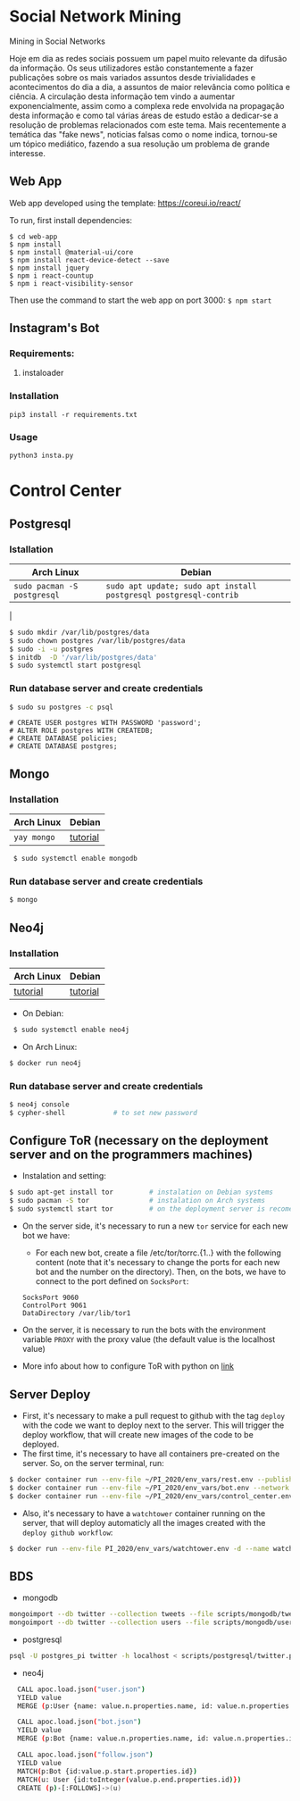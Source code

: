 # Social Network Mining

Mining in Social Networks

Hoje em dia as redes sociais possuem um papel muito relevante da difusão da informação. Os seus utilizadores estão constantemente a fazer publicações sobre os mais variados assuntos desde trivialidades e acontecimentos do dia a dia, a assuntos de maior relevância como política e ciência. A circulação desta informação tem vindo a aumentar exponencialmente, assim como a complexa rede envolvida na propagação desta informação e como tal várias áreas de estudo estão a dedicar-se a resolução de problemas relacionados com este tema. Mais recentemente a temática das "fake news", noticias falsas como o nome indica, tornou-se um tópico mediático, fazendo a sua resolução um problema de grande interesse.

## Web App

Web app developed using the template: https://coreui.io/react/

To run, first install dependencies:
```
$ cd web-app
$ npm install
$ npm install @material-ui/core
$ npm install react-device-detect --save
$ npm install jquery
$ npm i react-countup
$ npm i react-visibility-sensor
```
Then use the command to start the web app on port 3000:
`$ npm start`

## Instagram's Bot

### Requirements:

1. instaloader
    

### Installation

`pip3 install -r requirements.txt `


### Usage

` python3 insta.py `


# Control Center
## Postgresql
### Istallation

| Arch Linux | Debian |
| ---------- | ------ |
| `sudo pacman -S postgresql` | `sudo apt update; sudo apt install postgresql postgresql-contrib`
 |

 ```bash
 $ sudo mkdir /var/lib/postgres/data
 $ sudo chown postgres /var/lib/postgres/data
 $ sudo -i -u postgres
 $ initdb  -D '/var/lib/postgres/data'
 $ sudo systemctl start postgresql
 ```

### Run database server and create credentials
 ```bash
 $ sudo su postgres -c psql
 ```
 ```postgres
 # CREATE USER postgres WITH PASSWORD 'password';
 # ALTER ROLE postgres WITH CREATEDB; 
 # CREATE DATABASE policies;
 # CREATE DATABASE postgres;
 ```

## Mongo
### Installation
| Arch Linux | Debian |
| ---------- | ------ |
| `yay mongo` | [tutorial](https://docs.mongodb.com/manual/tutorial/install-mongodb-on-ubuntu/)

```bash
 $ sudo systemctl enable mongodb
```

### Run database server and create credentials
 ```bash
 $ mongo
 ```

## Neo4j
### Installation
| Arch Linux | Debian |
| ---------- | ------ |
| [tutorial](https://neo4j.com/developer/docker-run-neo4j/) | [tutorial](https://neo4j.com/docs/operations-manual/current/installation/linux/)

 - On Debian:
```bash
 $ sudo systemctl enable neo4j
```

 - On Arch Linux:
 ```bash
 $ docker run neo4j
 ```

### Run database server and create credentials
 ```bash
 $ neo4j console 
 $ cypher-shell            # to set new password
 ```

## Configure ToR (necessary on the deployment server and on the programmers machines)
 - Instalation and setting:
 ```bash
 $ sudo apt-get install tor         # instalation on Debian systems
 $ sudo pacman -S tor               # instalation on Arch systems
 $ sudo systemctl start tor         # on the deployment server is recomended to enable the service instead of starting it each time the machine boots
 ```

 - On the server side, it's necessary to run a new `tor` service for each new bot we have:
   - For each new bot, create a file /etc/tor/torrc.{1..<number of bots>} with the following content (note that it's necessary to change the ports for each new bot and the number on the directory). Then, on the bots, we have to connect to the port defined on `SocksPort`:
   ```
   SocksPort 9060
   ControlPort 9061
   DataDirectory /var/lib/tor1
   ```

 - On the server, it is necessary to run the bots with the environment variable `PROXY` with the proxy value (the default value is the localhost value)
 - More info about how to configure ToR with python on [link](https://medium.com/@jasonrigden/using-tor-with-the-python-request-library-79015b2606cb)


## Server Deploy
 - First, it's necessary to make a pull request to github with the tag `deploy` with the code we want to deploy next to the server. This will trigger the deploy workflow, that will create new images of the code to be deployed.
 - The first time, it's necessary to have all containers pre-created on the server. So, on the server terminal, run:
 ```bash
 $ docker container run --env-file ~/PI_2020/env_vars/rest.env --publish 7000:7000 --detach --name rest docker.pkg.github.com/detiuaveiro/social-network-mining/rest                # run the rest container
 $ docker container run --env-file ~/PI_2020/env_vars/bot.env --network host --detach --name bot docker.pkg.github.com/detiuaveiro/social-network-mining/bot                # run the bot container
 $ docker container run --env-file ~/PI_2020/env_vars/control_center.env --detach --name control_center docker.pkg.github.com/detiuaveiro/social-network-mining/control_center                # run the control center container
 
 ```
 - Also, it's necessary to have a `watchtower` container running on the server, that will deploy automaticly all the images created with the `deploy github workflow`:
 ```bash
 $ docker run --env-file PI_2020/env_vars/watchtower.env -d --name watchtower -v /var/run/docker.sock:/var/run/docker.sock -v ~/.docker/config.json:/config.json containrrr/watchtower
 ```

## BDS
- mongodb
```bash
mongoimport --db twitter --collection tweets --file scripts/mongodb/tweets.json -u user -p password
mongoimport --db twitter --collection users --file scripts/mongodb/users.json -u user -p password
```
- postgresql
```bash
psql -U postgres_pi twitter -h localhost < scripts/postgresql/twitter.pgsql 
```

- neo4j
```bash
  CALL apoc.load.json("user.json")
  YIELD value
  MERGE (p:User {name: value.n.properties.name, id: value.n.properties.id, username: value.n.properties.username})
```
```bash
  CALL apoc.load.json("bot.json")
  YIELD value
  MERGE (p:Bot {name: value.n.properties.name, id: value.n.properties.id, username: value.n.properties.username})
```
```bash
  CALL apoc.load.json("follow.json")
  YIELD value
  MATCH(p:Bot {id:value.p.start.properties.id})
  MATCH(u: User {id:toInteger(value.p.end.properties.id)})
  CREATE (p)-[:FOLLOWS]->(u)
```